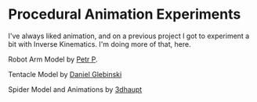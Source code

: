 # Procedural Animation Experiments
I've always liked animation, and on a previous project I got to experiment a bit with Inverse Kinematics. I'm doing more of that, here.

Robot Arm Model by [Petr P](https://3dwarehouse.sketchup.com/model/92e064854f4dd504c8ab9067fbd9681d/Robotic-Arm-stainless-steel-R6Stainless).

Tentacle Model by [Daniel Glebinski](https://sketchfab.com/models/8fcc783af94246a0b8febf424a4b96b9#)

Spider Model and Animations by [3dhaupt](https://free3d.com/3d-model/spider-animated-low-poly-and-game-ready-87147.html)